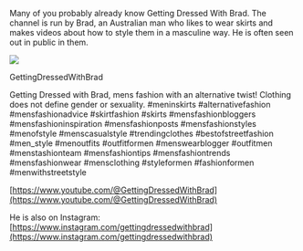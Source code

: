 Many of you probably already know Getting Dressed With Brad. The channel is run by Brad, an Australian man who likes to wear skirts and makes videos about how to style them in a masculine way. He is often seen out in public in them.

[](https://www.youtube.com/@GettingDressedWithBrad "GettingDressedWithBrad")

![](5_EQnr6JBMUWEwSFYNOUU8Cpo1UeFccbHe9MnYS6VVDm_RajRWa_N_ZOOreqWS0huQVzanhP=s900-c-k-c0x00ffffff-no-rj)

GettingDressedWithBrad

Getting Dressed with Brad, mens fashion with an alternative twist! Clothing does not define gender or sexuality. #meninskirts #alternativefashion #mensfashionadvice #skirtfashion #skirts #mensfashionbloggers #mensfashioninspiration #mensfashionposts #mensfashionstyles #menofstyle #menscasualstyle #trendingclothes #bestofstreetfashion #men\_style #menoutfits #outfitformen #menswearblogger #outfitmen #menstashionteam #mensfashiontips #mensfashiontrends #mensfashionwear #mensclothing #styleformen #fashionformen #menwithstreetstyle

[https://www.youtube.com/@GettingDressedWithBrad](https://www.youtube.com/@GettingDressedWithBrad)

He is also on Instagram: [https://www.instagram.com/gettingdressedwithbrad](https://www.instagram.com/gettingdressedwithbrad)